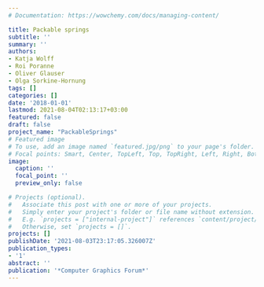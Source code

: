 ```yaml
---
# Documentation: https://wowchemy.com/docs/managing-content/

title: Packable springs
subtitle: ''
summary: ''
authors:
- Katja Wolff
- Roi Poranne
- Oliver Glauser
- Olga Sorkine-Hornung
tags: []
categories: []
date: '2018-01-01'
lastmod: 2021-08-04T02:13:17+03:00
featured: false
draft: false
project_name: "PackableSprings"
# Featured image
# To use, add an image named `featured.jpg/png` to your page's folder.
# Focal points: Smart, Center, TopLeft, Top, TopRight, Left, Right, BottomLeft, Bottom, BottomRight.
image:
  caption: ''
  focal_point: ''
  preview_only: false

# Projects (optional).
#   Associate this post with one or more of your projects.
#   Simply enter your project's folder or file name without extension.
#   E.g. `projects = ["internal-project"]` references `content/project/deep-learning/index.md`.
#   Otherwise, set `projects = []`.
projects: []
publishDate: '2021-08-03T23:17:05.326007Z'
publication_types:
- '1'
abstract: ''
publication: '*Computer Graphics Forum*'
---
```

